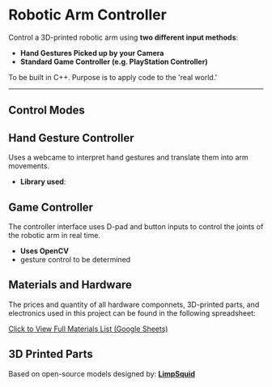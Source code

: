 # Robotic Arm Controller

Control a 3D-printed robotic arm using **two different input methods**:

- **Hand Gestures Picked up by your Camera**
- **Standard Game Controller (e.g. PlayStation Controller)**

To be built in C++. Purpose is to apply code to the 'real world.'

---

## Control Modes

## Hand Gesture Controller
Uses a webcame to interpret hand gestures and translate them into arm movements.

- **Library used**:

## Game Controller
The controller interface uses D-pad and button inputs to control the joints of the robotic arm in real time.

- **Uses OpenCV**
- gesture control to be determined 

## Materials and Hardware

The prices and quantity of all hardware componnets, 3D-printed parts, and electronics used  in this project can be found in the following spreadsheet:

[Click to View Full Materials List (Google Sheets)](<https://docs.google.com/spreadsheets/d/1fKG74xqfp3b54NL0HSdM__-Zx04nlzcWmwzY8FORccg/edit?usp=sharing>)

## 3D Printed Parts

Based on open-source models designed by: **[LimpSquid](<https://github.com/limpsquid>)**